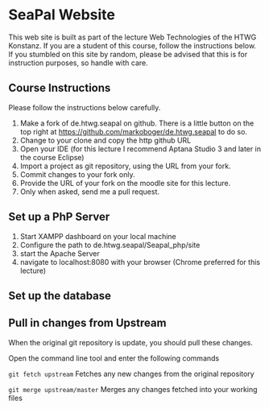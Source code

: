 # SeaPal Website
This web site is built as part of the lecture Web Technologies of the HTWG Konstanz. If you are a student of this course, follow the instructions below. If you stumbled on this site by random, please be advised that this is for instruction purposes, so handle with care.

## Course Instructions

Please follow the instructions below carefully.

1. Make a fork of de.htwg.seapal on github. There is a little button on the top right at https://github.com/markoboger/de.htwg.seapal to do so.
2. Change to your clone and copy the http github URL
3. Open your IDE (for this lecture I recommend Aptana Studio 3 and later in the course Eclipse)
4. Import a project as git repository, using the URL from your fork.
5. Commit changes to your fork only.
6. Provide the URL of your fork on the moodle site for this lecture.
7. Only when asked, send me a pull request.

## Set up a PhP Server
1. Start XAMPP dashboard on your local machine
2. Configure the path to de.htwg.seapal/Seapal_php/site
3. start the Apache Server
4. navigate to localhost:8080 with your browser (Chrome preferred for this lecture)

## Set up the database

## Pull in changes from Upstream
When the original git repository is update, you should pull these changes. 

Open the command line tool and enter the following commands 

`git fetch upstream`  Fetches any new changes from the original repository

`git merge upstream/master`  Merges any changes fetched into your working files 